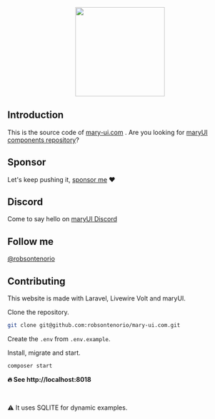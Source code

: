 <p align="center"><img width="200" src="public/mary.png"></p>

## Introduction

This is the source code of [mary-ui.com](https://mary-ui.com) . Are you looking for [maryUI components repository](https://github.com/robsontenorio/mary)?

## Sponsor

Let's keep pushing it, [sponsor me](https://github.com/sponsors/robsontenorio) ❤️

## Discord

Come to say hello on [maryUI Discord](https://discord.gg/c2Dv8T2X2s)

## Follow me

[@robsontenorio](https://twitter.com/robsontenorio)

## Contributing

This website is made with Laravel, Livewire Volt and maryUI.

Clone the repository.

```bash
git clone git@github.com:robsontenorio/mary-ui.com.git
```

Create the `.env` from `.env.example`.

Install, migrate and start.

```bash
composer start
```

**🔥 See http://localhost:8018**

<br>

:warning: It uses SQLITE for dynamic examples.
